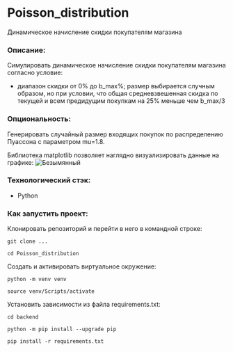# Poisson_distribution
Динамическое начисление скидки покупателям магазина

### Описание:
Cимулировать динамическое начисление скидки покупателям магазина согласно условие:

* диапазон скидки от 0% до b_max%; размер выбирается случным образом, но при условии, что общая средневзвешенная скидка по текущей и всем предидущим покупкам на 25% меньше чем b_max/3

### Опциональность:
Генерировать случайный размер входящих покупок по распределению Пуассона с параметром mu=1.8.

Библиотека matplotlib позволяет наглядно визуализировать данные на графике:
![Безымянный](https://github.com/Strannik1922/Poisson_distribution/assets/95594122/e95829d0-d3d8-46d8-9989-d3d277a559af)


### Технологический стэк:
* Python

### Как запустить проект:

Клонировать репозиторий и перейти в него в командной строке:

```
git clone ...
```

```
cd Poisson_distribution
```

Cоздать и активировать виртуальное окружение:

```
python -m venv venv
```

```
source venv/Scripts/activate
```

Установить зависимости из файла requirements.txt:
```
cd backend
```

```
python -m pip install --upgrade pip
```

```
pip install -r requirements.txt
```
